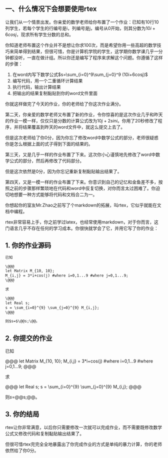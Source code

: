 ## 一、什么情况下会想要使用rtex
让我们从一个情景出发。你亲爱的数学老师给你布置了一个作业：已知有10行10列学生，若每个学生的行编号是i，列编号是j，编号从0开始，则其分数为$10i+6cosj$，现求所有学生分数的总和。

你知道老师布置这个作业并不是想让你求100次，而是希望你用一些高超的数学技巧来简单得到结果，但很可惜，你是计算机学院的学生，这学期你数学课几乎一分钟都没听，一直在做计组。所以你还是编写了程序来求解这个问题。你遵循了这样的步骤：

1. 在word内写下数学公式$s=\sum_{i=0}^9\sum_{j=0}^9 (10i+6cosj)$
2. 编写代码，用一个二重循环计算结果
3. 执行代码，输出计算结果
4. 把输出的结果复制黏贴到你的word文件里面

你就这样做完了今天的作业，你的老师给了你这次作业满分。

第二天，你亲爱的数学老师又布置了新的作业，令你惊喜的是这次作业几乎和昨天的作业一模一样，仅仅只是分数的计算公式改为$10j+2sini$。你用了20秒修改了程序，并将结果覆盖到昨天的word文件中，就这么提交上去了。

但是这次老师给了你0分，因为你忘了修改word中数学公式的部分，老师很疑惑你是怎么根据上面的式子得到下面的结果的。

第三天，又是几乎一样的作业布置了下来。这次你小心谨慎地先修改了word中数学公式的部分，然后再修改了代码部分。

但是这次依然是0分，因为你忘记重新复制黏贴输出结果了。

第四天，又是一模一样的作业布置了下来。你意识到自己的记忆和金鱼差不多，按照之前的步骤那样繁琐地在代码和word中反复切换，对你而言太过困难了。你迫切地想要一种方式能够将代码和文档合二为一。

你想起你的室友Mr.Zhao之前写了个markdown的拓展，叫rtex，它似乎就能在文档中编程。

rtex非常容易上手，你之前学过latex，也经常使用markdown，对于你而言，这门语言几乎不存在任何的学习成本。你很快就学会了它，并用它写了你的作业：

## 1. 你的作业源码
```markdown
已知

\@@@
let Matrix M_{10, 10};
M_{i,j} = 3*i+cos(j) #where i=0,1...9 #where j=0,1...9;
\@@@

求

\@@@
let Real s;
s = \sum_{i=0}^{9} \sum_{j=0}^{9} M_{i,j};
\@@@

则$s=$\@@s;\@@。
```

## 2. 你提交的作业
已知

@@@
let Matrix M_{10, 10};
M_{i,j} = 3*i+cos(j) #where i=0,1...9 #where j=0,1...9;
@@@

求

@@@
let Real s;
s = \sum_{i=0}^{9} \sum_{j=0}^{9} M_{i,j};
@@@

则$s=$@@s;@@。

## 3. 你的结局
rtex让你非常满意，以后你只需要修改一次就可以完成作业，而不需要既修改数学公式又修改代码和复制黏贴输出结果了。

但很可惜rtex完完全全地暴露出了你完成作业的方式是单纯的暴力计算，你的老师依然给了你0分。